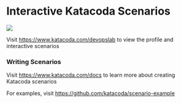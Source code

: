 # Interactive Katacoda Scenarios

[![](http://shields.katacoda.com/katacoda/devopslab/count.svg)](https://www.katacoda.com/devopslab "Get your profile on Katacoda.com")

Visit https://www.katacoda.com/devopslab to view the profile and interactive scenarios

### Writing Scenarios
Visit https://www.katacoda.com/docs to learn more about creating Katacoda scenarios

For examples, visit https://github.com/katacoda/scenario-example
